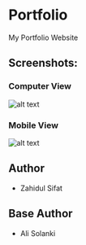 # Portfolio
My Portfolio Website

## Screenshots:
### Computer View
![alt text](https://github.com/zahidulsifat/Portfolio/blob/main/Portfolio.PNG)

### Mobile View
![alt text](https://github.com/zahidulsifat/Portfolio/blob/main/Portfolio_mobile.PNG)

## Author
* Zahidul Sifat
## Base Author
* Ali Solanki
